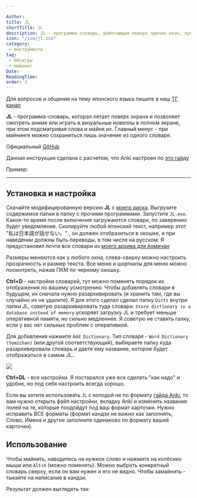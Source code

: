 ```yaml
---

Author:
title: JL
shortTitle: JL
description: JL - программа словарь, работающая поверх прочих окон, предназначенная для использования во время игры в ВН.
icon: "/ico/jl.ico"
category: 
 - инструменты
tag:
 - ВН\игры
 - майнинг
Date: 
ReadingTime: 
order: 3
---
```



Для вопросов и общения на тему японского языка пишите в наш [ТГ канал](https://t.me/neongooru)

**JL** - программа-словарь, которая летает поверх экрана и позволяет смотреть аниме или играть в визуальные новеллы в полном экране, при этом подсматривая слова и майня их. Главный минус - при майнинге можно сохраниться лишь значение из одного словаря.

Официальный [GitHub](https://github.com/rampaa/JL/blob/master/README.md)

Данная инструкция сделана с расчетом, что Anki настроен по [это гайду](/software/anki.md)

Пример:

<VidStack src="/imgvid/mpvjl.mp4"/>

-----





## Установка и настройка

Скачайте модифицированную версию **JL** с [моего диска](https://drive.google.com/file/d/1rXYRB4ptnCLVt5F_fpERRk4b5T2BDTUS/view?usp=sharing). Выгрузите содержимое папки в папку с прочими программами. Запустите `JL.exe`. Какое-то время после включения загружаются словари, по заверению будет уведомление. Скопируйте любой японский текст, например этот "私は日本語が話せない。" , он должен отобразиться в окошке, и при наведении должны быть переводы, в том числе на русском. Я предустановил почти все словари из [моего архива для йомичан](https://drive.google.com/file/d/1rXYRB4ptnCLVt5F_fpERRk4b5T2BDTUS/view?usp=drive_link)  

Размеры меняются как у любого окна, слева-сверху можно настроить прозрачность и размер текста. Все меню и шорткаты для меню можно посмотреть, нажав ПКМ по черному окошку. 

**Ctrl+D** - настройки словарей, тут можно поменять порядок их отображения по вашему усмотрению.
Чтобы добавлять словари в будущем, их сначала нужно разархивировать (и хранить там, где вы случайно их не удалите). Я для этого сделал сделал папку `Dicts` внутри папки JL, советую разархивировать туда словари. `Store dictionary in a database instead of memory` ускоряет загрузку JL и требует меньше оперативной памяти, но сильно медленнее. Я советую не ставить галку, если у вас нет сильных проблем с оперативкой.

Для добавления нажмите `Add Dictionary`. Тип словаря - `Word Dictionary (Yomichan)` (или другой соответствующий), выбираете папку куда разархивировали словарь и даете ему название, которое будет отображаться в самом JL..

![](/imgvid/jldict.png)

**Ctrl+DL** - все настройки. Я постарался уже все сделать "как надо" и удобно, но под себя настроить всегда хорошо.

Если вы хотите использовать `JL` с колодой не по формату [гайда Anki](anki.md), то вам нужно открыть файл настройки, вкладку Anki и изменить названия полей на те, которые поодойдут под ваш формат карточки. Нужно исправить ВСЕ форматы (формат кандзи не важно как заполнять, Слово, Имена и другие заполните одинаково по формату вашей карточки).


## Использование

Чтобы майнить, наводитесь на нужное слово и нажмите на колёсико мыши или `Alt+X` (можно поменять).
Можно выбрать конкретный словарь сверху, если он вам нужен и его не видно. Чтобы замайнить - тыкайте на написание в кандзи.

Результат должен выглядеть так:

<VidStack src="/imgvid/JLdemo.mp4"/>




